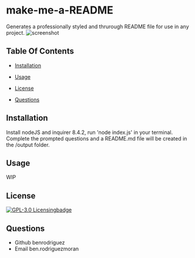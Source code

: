
# make-me-a-README
Generates a professionally styled and thrurough README file for use in any project.
![screenshot](assets/images/screenshot.png)
## Table Of Contents
- [Installation](#installation)
- [Usage](#usage)

- [License](#license)
- [Questions](#questions)




## Installation 
Install nodeJS and inquirer 8.4.2, run 'node index.js' in your terminal. Complete the prompted questions and a README.md file will be created in the /output folder.
## Usage 
WIP

## License

[![GPL-3.0 Licensing](https://choosealicense.com/licenses/gpl-3.0/)badge](https://img.shields.io/badge/license-gpl-3.0-blue.svg)

## Questions
- Github benrodriguez 
- Email ben.rodriguezmoran



